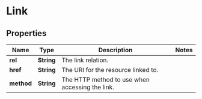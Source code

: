 # Link

## Properties

 Name       | Type       | Description                                     | Notes 
------------|------------|-------------------------------------------------|-------
 **rel**    | **String** | The link relation.                              |
 **href**   | **String** | The URI for the resource linked to.             |
 **method** | **String** | The HTTP method to use when accessing the link. | 



